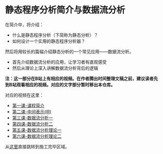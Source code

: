 # 静态程序分析简介与数据流分析

在简介中，将介绍：

* 什么是静态程序分析（下简称为静态分析）？
* 如何设计一个实用的静态程序分析器？

然后将用较长的篇幅介绍静态分析的一个常见应用——数据流分析。

* 首先介绍数据流分析的应用，让学习者有直观感受
* 然后从理论上深入讲解数据流分析背后的逻辑

**注：这一部分在B站上有相应的视频。在作者腾出时间整理文稿之前，建议读者先到B站观看相应的视频。对应的文字部分暂时移出本仓库。**

对应的视频在这里：

* [第一课-课程简介](https://www.bilibili.com/video/BV1b7411K7P4?from=search&seid=9629980298568702440)
* [第二课-中间表示\(IR\)](https://www.bilibili.com/video/BV1zE411s77Z)
* [第三课-数据流分析一](https://www.bilibili.com/video/BV1oE411K79d)
* [第四课-数据流分析二](https://www.bilibili.com/video/BV19741197zA)
* [第五课-数据流分析理论一](https://www.bilibili.com/video/BV1A741117it)
* [第六课-数据流分析理论二](https://www.bilibili.com/video/BV1964y1M7nL)

从[这里](https://ranger-nju.gitbook.io/static-program-analysis-book/ch2)直接跳转到施工完毕区域。

